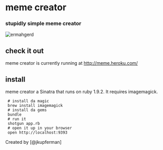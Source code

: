 # meme creator
### stupidly simple meme creator

![ermahgerd](http://meme.heroku.com/ermahgerd/mermes/ermahgerd.jpg)

## check it out
meme creator is currently running at http://meme.heroku.com/

## install

meme creator a Sinatra that runs on ruby 1.9.2. It requires imagemagick.

     # install da magic
     brew install imagemagick
     # install da gems
     bundle
     # run it
     shotgun app.rb
     # open it up in your browser
     open http://localhost:9393

Created by [@jkupferman]
